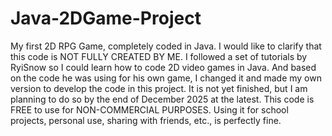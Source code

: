 # Java-2DGame-Project
My first 2D RPG Game, completely coded in Java.
I would like to clarify that this code is NOT FULLY CREATED BY ME. I followed a set of tutorials by RyiSnow so I could learn how to code 2D video games in Java. And based on the code he was using for his own game, I changed it and made my own version to develop the code in this project.
It is not yet finished, but I am planning to do so by the end of December 2025 at the latest.
This code is FREE to use for NON-COMMERCIAL PURPOSES. Using it for school projects, personal use, sharing with friends, etc., is perfectly fine.
